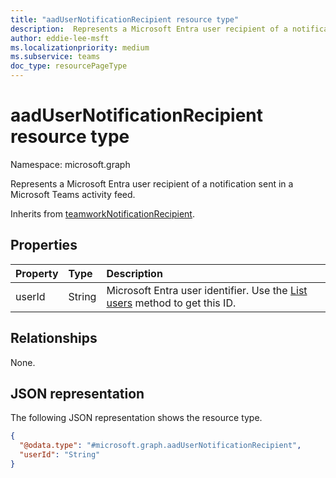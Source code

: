 ```yaml
---
title: "aadUserNotificationRecipient resource type"
description:  Represents a Microsoft Entra user recipient of a notification sent in a Microsoft Teams activity feed.
author: eddie-lee-msft
ms.localizationpriority: medium
ms.subservice: teams
doc_type: resourcePageType
---
```


# aadUserNotificationRecipient resource type

Namespace: microsoft.graph

Represents a Microsoft Entra user recipient of a notification sent in a Microsoft Teams activity feed.

Inherits from [teamworkNotificationRecipient](teamworknotificationrecipient.md).

## Properties
|Property|Type|Description|
|:---|:---|:---|
|userId|String|Microsoft Entra user identifier. Use the [List users](../api/user-list.md) method to get this ID.|

## Relationships
None.

## JSON representation
The following JSON representation shows the resource type.
<!-- {
  "blockType": "resource",
  "@odata.type": "microsoft.graph.aadUserNotificationRecipient"
}
-->
``` json
{
  "@odata.type": "#microsoft.graph.aadUserNotificationRecipient",
  "userId": "String"
}
```
